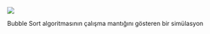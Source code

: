 <img src="https://github.com/tugcenurdaglar/Bubble-Sort-Algoritmasi/blob/master/bubblesort.gif">

Bubble Sort algoritmasının çalışma mantığını gösteren bir simülasyon
